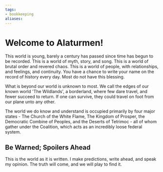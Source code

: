 ```yaml
---
tags:
- bookkeeping
aliases:
---
```


# Welcome to Alaturmen!

This world is young, barely a century has passed since time has begun to be recorded. This is a world of myth, story, and song. This is a world of brutal order and revered chaos. This is a world of people, with relationships, and feelings, and continuity. You have a chance to write your name on the record of history every day. Most do not have this blessing.

What is beyond our world is unknown to most. We call the edges of our known world 'The Wildlands', a borderland, where few dare travel, and fewer succeed to return. If one can survive, they could travel on foot from our plane unto any other.

The world we do know and understand is occupied primarily by four major states - The Church of the White Flame, The Kingdom of Prosper, the Democratic Combine of Peoples, and the Deserts of Tetrimoc - all of whom gather under the Coalition, which acts as an incredibly loose federal system.

## Be Warned; Spoilers Ahead
This is the world as it is written. I make predictions, write ahead, and speak my opinion. The truth will come, and we will play to find it.
